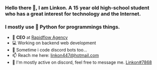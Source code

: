 ### Hello there 👋, I am Linkon. A 15 year old high-school student who has a great interest for technology and the Internet.
### I mostly use 🐍 Python for programmings things.
- 💼 **CEO** at [Rapidflow Agency](https://rapidflowagency.com)
- 💻 Working on backend web development
- 🤖 Sometime i code discord bots too...
- 📫 Reach me here: linkon447@hotmail.com
- 👋 I'm mostly active on discord, feel free to message me. [Linkon#7868](https://discord.com/users)


